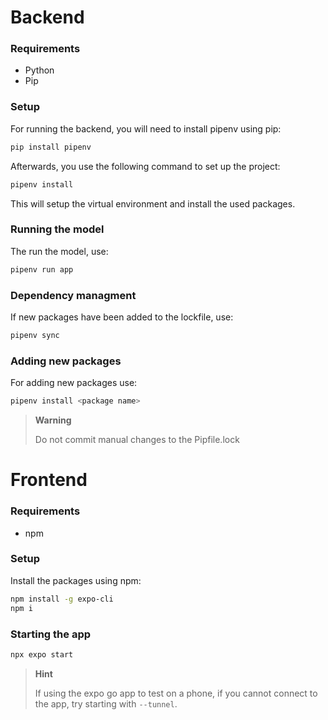 # Backend

### Requirements

- Python
- Pip

### Setup

For running the backend, you will need to install pipenv using pip:

```bash
pip install pipenv
```

Afterwards, you use the following command to set up the project:

```bash
pipenv install
```

This will setup the virtual environment and install the used packages.

### Running the model

The run the model, use:

```bash
pipenv run app
```

### Dependency managment

If new packages have been added to the lockfile, use:

```bash
pipenv sync
```

### Adding new packages

For adding new packages use:

```bash
pipenv install <package name>
```

> **Warning**
>
> Do not commit manual changes to the Pipfile.lock

# Frontend

### Requirements

- npm

### Setup

Install the packages using npm:

```bash
npm install -g expo-cli
npm i
```

### Starting the app

```bash
npx expo start
```

> **Hint**
>
> If using the expo go app to test on a phone, if you cannot connect to the app, try starting with `--tunnel`.
